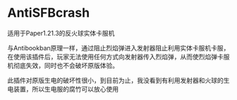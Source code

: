 # AntiSFBcrash
适用于Paper1.21.3的反火球实体卡服机

与Antibookban原理一样，通过阻止烈焰弹进入发射器阻止利用实体卡服机卡服，在使用该插件后，玩家无法使用任何方式向发射器传入烈焰弹，从而使烈焰弹卡服机彻底失效，同时也不会破坏原版体验。

此插件对原版生电的破坏性很小，到目前为止，我没看到有利用发射器和火球的生电装置，所以生电服的腐竹可以放心使用

